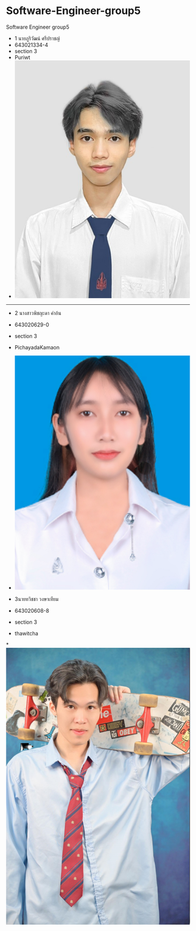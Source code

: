 # Software-Engineer-group5
Software Engineer group5


* 1 นายภูริวัฒน์ ศรีปราชญ์
* 643021334-4
* section 3
* Puriwt
* ![image](https://github.com/Puriwt/Software-Engineer-group5/blob/main/media/puriwat.jpeg)
---
* 2 นางสาวพิชญะดา คำอ้น
* 643020629-0
* section 3
* PichayadaKamaon
* ![image](https://github.com/Puriwt/Software-Engineer-group5/blob/main/media/Pichayada.PNG)


* 3นายทวิชชา วงษาเทียม
* 643020608-8
* section 3
* thawitcha
  
*![image](https://github.com/Puriwt/Software-Engineer-group5/blob/main/media/thawitcha.png)
